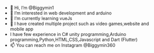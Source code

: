 - 👋 Hi, I’m @Biggymin1
- 👀 I’m interested in web development and arduino
- 🌱 I’m currently learning vueJs
- 💞️ I have created multiple project such as video games,website and mobile app
- I have few experience in C# unity programming,Arduino programming,Python,HTML,CSS,Javascript and Dart (Flutter)
- 📫 You can reach me on Instagram @Biggymin360
